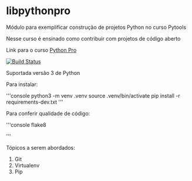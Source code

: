# libpythonpro
Módulo para exemplificar construção de projetos Python no curso Pytools

Nesse curso é ensinado como contribuir com projetos de código aberto

Link para o curso [Python Pro](https://www.python.pro.br/)

[![Build Status](https://app.travis-ci.com/flaviopaulorocha/libpythonpro.svg?branch=main)](https://app.travis-ci.com/flaviopaulorocha/libpythonpro)


Suportada versão 3 de Python

Para instalar:

'''console
python3 -m venv .venv
source .venv/bin/activate
pip install -r requirements-dev.txt
'''

Para conferir qualidade de código:

'''console
flake8

'''

Tópicos a serem abordados:
1. Git
2. Virtualenv
3. Pip